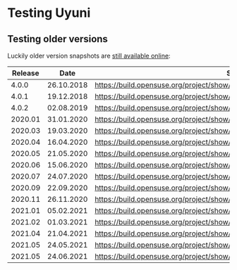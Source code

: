 # Testing Uyuni

## Testing older versions

Luckily older version snapshots are [still available online](https://build.opensuse.org/project/subprojects/systemsmanagement:Uyuni:Snapshots):

| Release | Date | Snapshot | Repository |
|---------|------|----------|------------|
| 4.0.0 | 26.10.2018 | https://build.opensuse.org/project/show/systemsmanagement:Uyuni:Snapshots:4.0.0 | https://download.opensuse.org/repositories/systemsmanagement:/Uyuni:/Snapshots:/4.0.0/images/ |
| 4.0.1 | 19.12.2018 | https://build.opensuse.org/project/show/systemsmanagement:Uyuni:Snapshots:4.0.1 | https://download.opensuse.org/repositories/systemsmanagement:/Uyuni:/Snapshots:/4.0.1/images/ |
| 4.0.2 | 02.08.2019 | https://build.opensuse.org/project/show/systemsmanagement:Uyuni:Snapshots:4.0.2 | https://download.opensuse.org/repositories/systemsmanagement:/Uyuni:/Snapshots:/4.0.2/images/ |
| 2020.01 | 31.01.2020 | https://build.opensuse.org/project/show/systemsmanagement:Uyuni:Snapshots:2020.01 | https://download.opensuse.org/repositories/systemsmanagement:/Uyuni:/Snapshots:/2020.01/images/ |
| 2020.03 | 19.03.2020 | https://build.opensuse.org/project/show/systemsmanagement:Uyuni:Snapshots:2020.03 | https://download.opensuse.org/repositories/systemsmanagement:/Uyuni:/Snapshots:/2020.01/images/ |
| 2020.04 | 16.04.2020 | https://build.opensuse.org/project/show/systemsmanagement:Uyuni:Snapshots:2020.04 | https://download.opensuse.org/repositories/systemsmanagement:/Uyuni:/Snapshots:/2020.04/images/ |
| 2020.05 | 21.05.2020 | https://build.opensuse.org/project/show/systemsmanagement:Uyuni:Snapshots:2020.05 | https://download.opensuse.org/repositories/systemsmanagement:/Uyuni:/Snapshots:/2020.05/images/ |
| 2020.06 | 15.06.2020 | https://build.opensuse.org/project/show/systemsmanagement:Uyuni:Snapshots:2020.06 | https://download.opensuse.org/repositories/systemsmanagement:/Uyuni:/Snapshots:/2020.06/images/ |
| 2020.07 | 24.07.2020 | https://build.opensuse.org/project/show/systemsmanagement:Uyuni:Snapshots:2020.07 | https://download.opensuse.org/repositories/systemsmanagement:/Uyuni:/Snapshots:/2020.07/images/ |
| 2020.09 | 22.09.2020 | https://build.opensuse.org/project/show/systemsmanagement:Uyuni:Snapshots:2020.09 | https://download.opensuse.org/repositories/systemsmanagement:/Uyuni:/Snapshots:/2020.09/images/ |
| 2020.11 | 26.11.2020 | https://build.opensuse.org/project/show/systemsmanagement:Uyuni:Snapshots:2020.11 | **not available**
| 2021.01 | 05.02.2021 | https://build.opensuse.org/project/show/systemsmanagement:Uyuni:Snapshots:2021.01 | https://download.opensuse.org/repositories/systemsmanagement:/Uyuni:/Snapshots:/2021.01/images/ |
| 2021.02 | 01.03.2021 | https://build.opensuse.org/project/show/systemsmanagement:Uyuni:Snapshots:2021.02 | https://download.opensuse.org/repositories/systemsmanagement:/Uyuni:/Snapshots:/2021.02/images/ |
| 2021.04 | 21.04.2021 | https://build.opensuse.org/project/show/systemsmanagement:Uyuni:Snapshots:2021.04 | https://download.opensuse.org/repositories/systemsmanagement:/Uyuni:/Snapshots:/2021.04/images/ |
| 2021.05 | 24.05.2021 | https://build.opensuse.org/project/show/systemsmanagement:Uyuni:Snapshots:2021.05 | https://download.opensuse.org/repositories/systemsmanagement:/Uyuni:/Snapshots:/2021.05/images/ |
| 2021.05 | 24.06.2021 | https://build.opensuse.org/project/show/systemsmanagement:Uyuni:Snapshots:2021.06 | https://download.opensuse.org/repositories/systemsmanagement:/Uyuni:/Snapshots:/2021.06/images/ |
